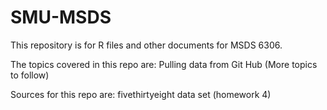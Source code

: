 # SMU-MSDS
This repository is for R files and other documents for MSDS 6306. 

The topics covered in this repo are:
  Pulling data from Git Hub
  (More topics to follow)
  
Sources for this repo are:
  fivethirtyeight data set (homework 4)
  

  
